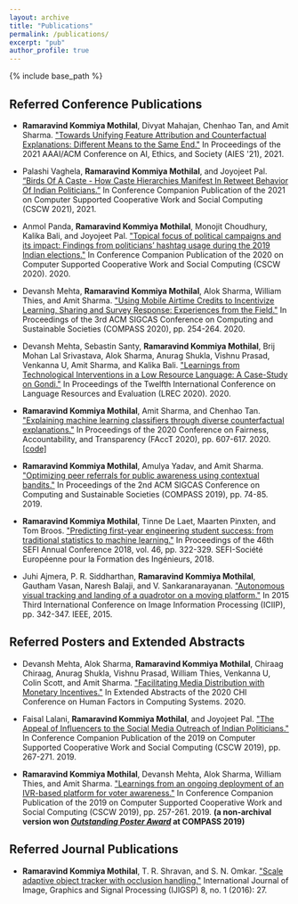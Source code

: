 ```yaml
---
layout: archive
title: "Publications"
permalink: /publications/
excerpt: "pub"
author_profile: true
---
```


{% include base_path %}

## Referred Conference Publications

* __Ramaravind Kommiya Mothilal__, Divyat Mahajan, Chenhao Tan, and Amit Sharma. ["Towards Unifying Feature Attribution and Counterfactual Explanations: Different Means to the Same End."](https://arxiv.org/abs/2011.04917) In Proceedings of the 2021 AAAI/ACM Conference on AI, Ethics, and Society (AIES '21), 2021.

* Palashi Vaghela, __Ramaravind Kommiya Mothilal__, and Joyojeet Pal. [“Birds Of A Caste - How Caste Hierarchies Manifest In Retweet Behavior Of Indian Politicians.”](https://dl.acm.org/doi/abs/10.1145/3432911) In Conference Companion Publication of the 2021 on Computer Supported Cooperative Work and Social Computing (CSCW 2021), 2021.

* Anmol Panda, __Ramaravind Kommiya Mothilal__, Monojit Choudhury, Kalika Bali, and Joyojeet Pal. ["Topical focus of political campaigns and its impact: Findings from politicians’ hashtag usage during the 2019 Indian elections."](https://dl.acm.org/doi/abs/10.1145/3392860) In Conference Companion Publication of the 2020 on Computer Supported Cooperative Work and Social Computing (CSCW 2020). 2020.

* Devansh Mehta, __Ramaravind Kommiya Mothilal__, Alok Sharma, William Thies, and Amit Sharma. ["Using Mobile Airtime Credits to Incentivize Learning, Sharing and Survey Response: Experiences from the Field."](https://dl.acm.org/doi/abs/10.1145/3378393.3402287) In Proceedings of the 3rd ACM SIGCAS Conference on Computing and Sustainable Societies (COMPASS 2020), pp. 254-264. 2020.

* Devansh Mehta, Sebastin Santy, __Ramaravind Kommiya Mothilal__, Brij Mohan Lal Srivastava, Alok Sharma, Anurag Shukla, Vishnu Prasad, Venkanna U, Amit Sharma, and Kalika Bali. ["Learnings from Technological Interventions in a Low Resource Language: A Case-Study on Gondi."](https://arxiv.org/pdf/2004.10270) In Proceedings of the Twelfth International Conference on Language Resources and Evaluation (LREC 2020). 2020.

* __Ramaravind Kommiya Mothilal__, Amit Sharma, and Chenhao Tan. ["Explaining machine learning classifiers through diverse counterfactual explanations."](https://arxiv.org/pdf/1905.07697.pdf) In Proceedings of the 2020 Conference on Fairness, Accountability, and Transparency (FAccT 2020), pp. 607-617. 2020. [[code]](https://github.com/microsoft/DiCE)

* __Ramaravind Kommiya Mothilal__, Amulya Yadav, and Amit Sharma. ["Optimizing peer referrals for public awareness using contextual bandits."](https://raam93.github.io/files/optimize-peer-referrals-compass.pdf) In Proceedings of the 2nd ACM SIGCAS Conference on Computing and Sustainable Societies (COMPASS 2019), pp. 74-85. 2019.

* __Ramaravind Kommiya Mothilal__, Tinne De Laet, Maarten Pinxten, and Tom Broos. ["Predicting first-year engineering student success: from traditional statistics to machine learning."](https://lirias.kuleuven.be/retrieve/528324) In Proceedings of the 46th SEFI Annual Conference 2018, vol. 46, pp. 322-329. SEFI-Société Européenne pour la Formation des Ingénieurs, 2018.

* Juhi Ajmera, P. R. Siddharthan, __Ramaravind Kommiya Mothilal__, Gautham Vasan, Naresh Balaji, and V. Sankaranarayanan. ["Autonomous visual tracking and landing of a quadrotor on a moving platform."](https://ieeexplore.ieee.org/abstract/document/7414792/) In 2015 Third International Conference on Image Information Processing (ICIIP), pp. 342-347. IEEE, 2015.

## Referred Posters and Extended Abstracts

* Devansh Mehta, Alok Sharma, __Ramaravind Kommiya Mothilal__, Chiraag Chiraag, Anurag Shukla, Vishnu Prasad, William Thies, Venkanna U, 	Colin Scott, and Amit Sharma. ["Facilitating Media Distribution with Monetary Incentives."](https://dl.acm.org/doi/abs/10.1145/3334480.3383032) In Extended Abstracts of the 2020 CHI Conference on Human Factors in Computing Systems. 2020.

* Faisal Lalani, __Ramaravind Kommiya Mothilal__, and Joyojeet Pal. ["The Appeal of Influencers to the Social Media Outreach of Indian Politicians."](http://joyojeet.people.si.umich.edu/wp-content/uploads/2020/02/Appeal-of-Influencers.pdf) In Conference Companion Publication of the 2019 on Computer Supported Cooperative Work and Social Computing (CSCW 2019), pp. 267-271. 2019.

* __Ramaravind Kommiya Mothilal__, Devansh Mehta, Alok Sharma, William Thies, and Amit Sharma. ["Learnings from an ongoing deployment of an IVR-based platform for voter awareness."](https://raam93.github.io/files/learn2earn-deployement.pdf) In Conference Companion Publication of the 2019 on Computer Supported Cooperative Work and Social Computing (CSCW 2019), pp. 257-261. 2019. **(a non-archival version won [*Outstanding Poster Award*](https://raam93.github.io/images/best-poster.jpeg) at COMPASS 2019)**

## Referred Journal Publications

* __Ramaravind Kommiya Mothilal__, T. R. Shravan, and S. N. Omkar. ["Scale adaptive object tracker with occlusion handling."](http://www.mecs-press.net/ijigsp/ijigsp-v8-n1/IJIGSP-V8-N1-3.pdf) International Journal of Image, Graphics and Signal Processing (IJIGSP) 8, no. 1 (2016): 27.

